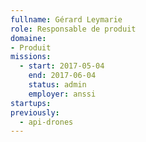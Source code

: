```yaml
---
fullname: Gérard Leymarie
role: Responsable de produit
domaine:
- Produit
missions:
  - start: 2017-05-04
    end: 2017-06-04
    status: admin
    employer: anssi
startups:
previously:
  - api-drones
---
```

